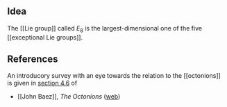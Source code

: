 
## Idea

The [[Lie group]] called $E_8$ is the largest-dimensional one of the five [[exceptional Lie groups]].

## References

An introducory survey with an eye towards the relation to the [[octonions]] is given in [section 4.6](http://math.ucr.edu/home/baez/octonions/node19.html) of 

* [[John Baez]], _The Octonions_ ([web](http://math.ucr.edu/home/baez/octonions/octonions.html)) 


